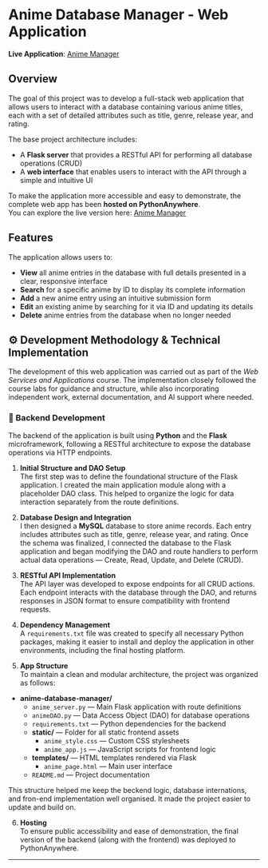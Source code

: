 # Anime Database Manager - Web Application

**Live Application**: [Anime Manager](http://fraruberto.pythonanywhere.com)  

## Overview
The goal of this project was to develop a full-stack web application that allows users to interact with a database containing various anime titles, each with a set of detailed attributes such as title, genre, release year, and rating.

The base project architecture includes:
- A **Flask server** that provides a RESTful API for performing all database operations (CRUD)
- A **web interface** that enables users to interact with the API through a simple and intuitive UI

To make the application more accessible and easy to demonstrate, the complete web app has been **hosted on PythonAnywhere**.  
You can explore the live version here: [Anime Manager](http://fraruberto.pythonanywhere.com)

## Features

The application allows users to:

- **View** all anime entries in the database with full details presented in a clear, responsive interface  
- **Search** for a specific anime by ID to display its complete information  
- **Add** a new anime entry using an intuitive submission form  
- **Edit** an existing anime by searching for it via ID and updating its details  
- **Delete** anime entries from the database when no longer needed

## ⚙️ Development Methodology & Technical Implementation
The development of this web application was carried out as part of the *Web Services and Applications* course. The implementation closely followed the course labs for guidance and structure, while also incorporating independent work, external documentation, and AI support where needed.

### 🧩 Backend Development

The backend of the application is built using **Python** and the **Flask** microframework, following a RESTful architecture to expose the database operations via HTTP endpoints.

1. **Initial Structure and DAO Setup**  
   The first step was to define the foundational structure of the Flask application. I created the main application module along with a placeholder DAO class. This helped to organize the logic for data interaction separately from the route definitions.

2. **Database Design and Integration**  
   I then designed a **MySQL** database to store anime records. Each entry includes attributes such as title, genre, release year, and rating. Once the schema was finalized, I connected the database to the Flask application and began modifying the DAO and route handlers to perform actual data operations — Create, Read, Update, and Delete (CRUD).

3. **RESTful API Implementation**  
   The API layer was developed to expose endpoints for all CRUD actions. Each endpoint interacts with the database through the DAO, and returns responses in JSON format to ensure compatibility with frontend requests.

4. **Dependency Management**  
   A `requirements.txt` file was created to specify all necessary Python packages, making it easier to install and deploy the application in other environments, including the final hosting platform.

5. **App Structure**  
   To maintain a clean and modular architecture, the project was organized as follows:

- **anime-database-manager/**
  - `anime_server.py` — Main Flask application with route definitions
  - `animeDAO.py` — Data Access Object (DAO) for database operations
  - `requirements.txt` — Python dependencies for the backend
  - **static/** — Folder for all static frontend assets
    - `anime_style.css` — Custom CSS stylesheets
    - `anime_app.js` — JavaScript scripts for frontend logic
  - **templates/** — HTML templates rendered via Flask
    - `anime_page.html` — Main user interface
  - `README.md` — Project documentation

This structure helped me keep the beckend logic, database internations, and fron-end implementation well organised. It made the project easier to update and build on.

6. **Hosting**  
   To ensure public accessibility and ease of demonstration, the final version of the backend (along with the frontend) was deployed to PythonAnywhere.

---